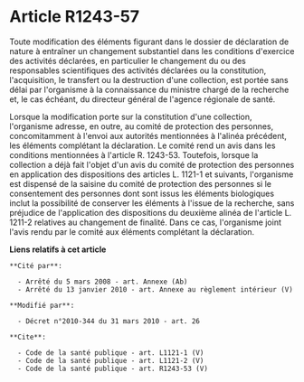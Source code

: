 # Article R1243-57

Toute modification des éléments figurant dans le dossier de déclaration de nature à entraîner un changement substantiel dans
les conditions d'exercice des activités déclarées, en particulier le changement du ou des responsables scientifiques des
activités déclarées ou la constitution, l'acquisition, le transfert ou la destruction d'une collection, est portée sans délai
par l'organisme à la connaissance du ministre chargé de la recherche et, le cas échéant, du directeur général de l'agence
régionale de santé. 

Lorsque la modification porte sur la constitution d'une collection, l'organisme adresse, en outre, au comité de protection
des personnes, concomitamment à l'envoi aux autorités mentionnées à l'alinéa précédent, les éléments complétant la
déclaration. Le comité rend un avis dans les conditions mentionnées à l'article R. 1243-53. Toutefois, lorsque la collection
a déjà fait l'objet d'un avis du comité de protection des personnes en application des dispositions des articles L. 1121-1 et
suivants, l'organisme est dispensé de la saisine du comité de protection des personnes si le consentement des personnes dont
sont issus les éléments biologiques inclut la possibilité de conserver les éléments à l'issue de la recherche, sans préjudice
de l'application des dispositions du deuxième alinéa de l'article L. 1211-2 relatives au changement de finalité. Dans ce cas,
l'organisme joint l'avis rendu par le comité aux éléments complétant la déclaration.

**Liens relatifs à cet article**

	**Cité par**:

	  - Arrêté du 5 mars 2008 - art. Annexe (Ab)
	  - Arrêté du 13 janvier 2010 - art. Annexe au règlement intérieur (V)

	**Modifié par**:

	  - Décret n°2010-344 du 31 mars 2010 - art. 26

	**Cite**:

	  - Code de la santé publique - art. L1121-1 (V)
	  - Code de la santé publique - art. L1121-2 (V)
	  - Code de la santé publique - art. R1243-53 (V)
